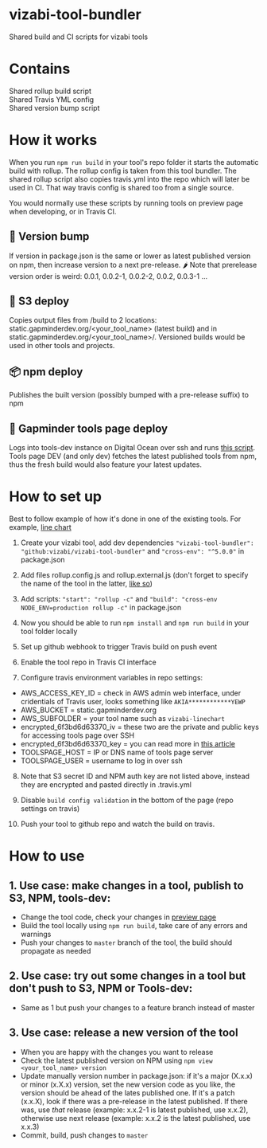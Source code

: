 # vizabi-tool-bundler

Shared build and CI scripts for vizabi tools

# Contains
Shared rollup build script  
Shared Travis YML config  
Shared version bump script  

# How it works
When you run `npm run build` in your tool's repo folder it starts the automatic build with rollup. The rollup config is taken from this tool bundler. The shared rollup script also copies travis.yml into the repo which will later be used in CI. That way travis config is shared too from a single source. 

You would normally use these scripts by running tools on preview page when developing, or in Travis CI. 

## 🔢 Version bump
If version in package.json is the same or lower as latest published version on npm, then increase version to a next pre-release. 🌶 Note that prerelease version order is weird: 0.0.1, 0.0.2-1, 0.0.2-2, 0.0.2, 0.0.3-1 ...

## 👾 S3 deploy
Copies output files from /build to 2 locations: static.gapminderdev.org/<your_tool_name> (latest build) and in static.gapminderdev.org/<your_tool_name>/<version>. Versioned builds would be used in other tools and projects.

## 📦 npm deploy
Publishes the built version (possibly bumped with a pre-release suffix) to npm

## 🙈 Gapminder tools page deploy
Logs into tools-dev instance on Digital Ocean over ssh and runs [this script](https://github.com/Gapminder/tools-page/blob/development/build.dev.sh). Tools page DEV (and only dev) fetches the latest published tools from npm, thus the fresh build would also feature your latest updates.

# How to set up
Best to follow example of how it's done in one of the existing tools. For example, [line chart](https://github.com/vizabi/vizabi-linechart/tree/master)

1. Create your vizabi tool, add dev dependencies `"vizabi-tool-bundler": "github:vizabi/vizabi-tool-bundler"` and `"cross-env": "^5.0.0"` in package.json

2. Add files rollup.config.js and rollup.external.js (don't forget to specify the name of the tool in the latter, [like so](https://github.com/vizabi/vizabi-linechart/blob/master/rollup.external.js))

3. Add scripts: `"start": "rollup -c"` and `"build": "cross-env NODE_ENV=production rollup -c"` in package.json

4. Now you should be able to run `npm install` and `npm run build` in your tool folder locally

5. Set up github webhook to trigger Travis build on push event

6. Enable the tool repo in Travis CI interface

7. Configure travis environment variables in repo settings:

* AWS_ACCESS_KEY_ID = check in AWS admin web interface, under cridentials of Travis user, looks something like `AKIA************YEWP`
* AWS_BUCKET = static.gapminderdev.org
* AWS_SUBFOLDER = your tool name such as `vizabi-linechart`
* encrypted_6f3bd6d63370_iv = these two are the private and public keys for accessing tools page over SSH
* encrypted_6f3bd6d63370_key = you can read more in [this article](https://oncletom.io/2016/travis-ssh-deploy/)
* TOOLSPAGE_HOST = IP or DNS name of tools page server 
* TOOLSPAGE_USER = username to log in over ssh

8. Note that S3 secret ID and NPM auth key are not listed above, instead they are encrypted and pasted directly in .travis.yml

9. Disable `build config validation` in the bottom of the page (repo settings on travis)

10. Push your tool to github repo and watch the build on travis.

# How to use
## 1. Use case: make changes in a tool, publish to S3, NPM, tools-dev:
* Change the tool code, check your changes in [preview page](https://github.com/vizabi/vizabi-preview)
* Build the tool locally using `npm run build`, take care of any errors and warnings
* Push your changes to `master` branch of the tool, the build should propagate as needed

## 2. Use case: try out some changes in a tool but don't push to S3, NPM or Tools-dev:
* Same as 1 but push your changes to a feature branch instead of master

## 3. Use case: release a new version of the tool
* When you are happy with the changes you want to release
* Check the latest published version on NPM using `npm view <your_tool_name> version`
* Update manually version number in package.json: if it's a major (X.x.x) or minor (x.X.x) version, set the new version code as you like, the version should be ahead of the lates published one. If it's a patch (x.x.X), look if there was a pre-release in the latest published. If there was, use _that_ release (example: x.x.2-1 is latest published, use x.x.2), otherwise use next release (example: x.x.2 is the latest published, use x.x.3)
* Commit, build, push changes to `master`
